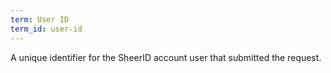 ```yaml
---
term: User ID
term_id: user-id
---
```


A unique identifier for the SheerID account user that submitted the request.
